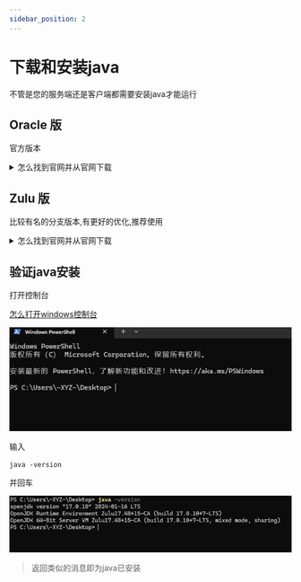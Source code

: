 ```yaml
---
sidebar_position: 2
---
```


# 下载和安装java

不管是您的服务端还是客户端都需要安装java才能运行

## Oracle 版

官方版本


<details>
  <summary>怎么找到官网并从官网下载</summary>
![](_images/Oracle-1.png)
![](_images/Oracle-2.png)
![](_images/Oracle-3.png)
![](_images/Oracle-4.png)

> 如果再往下翻的话可以看到java8/11

![](_images/Oracle-5.png)

> 但是在这里java8需要登录才能下载
>
> 你可以在下方链接直接下载java8
>
> > https://www.java.com/zh-CN/download/
</details>

## Zulu 版

比较有名的分支版本,有更好的优化,推荐使用

<details>
<summary>怎么找到官网并从官网下载</summary>
![](_images/Zulu-1.png)

> 往下翻，找到这个，选择你想要的版本

![](_images/Zulu-2.png)

> 找到64-bit (64位)

![](_images/Zulu-3.png)

> 如果您不能安装此软件（如不兼容），请关闭此文档并`不向`文档编写者们提问，感谢
</details>


## 验证java安装

打开控制台

[怎么打开windows控制台](https://cn.bing.com/search?q=%E6%80%8E%E4%B9%88%E6%89%93%E5%BC%80windows%E6%8E%A7%E5%88%B6%E5%8F%B0)

![](_images/cmd-1.png)

输入

```
java -version
```

并回车

![](_images/cmd-2.png)

> 返回类似的消息即为java已安装
